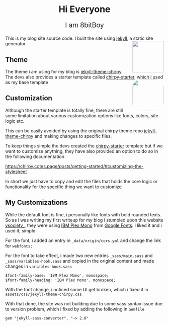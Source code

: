 <h1 align="center"> Hi Everyone </h1>
<p align="center" style="font-size:1.5em"> I am 8bitBoy </p>

This is my blog site source code. I built the site using [jekyll](https://jekyllrb.com/), a static site generator.
<img align="right" width="100" src="https://jekyllrb.com/img/logo-2x.png" width=100px/>

## Theme

The theme i am using for my blog is [jekyll-theme-chirpy](https://github.com/cotes2020/jekyll-theme-chirpy).\
The devs also provides a starter template called [chirpy-starter](https://github.com/cotes2020/chirpy-starter), which i used as my base template 
<img align="right" width="100" src="https://chirpy-img.netlify.app/commons/avatar.jpg" style="border-radius: 25px;">

## Customization

Although the starter template is totally fine, there are still some limitation about various customization options like fonts, colors, site logic etc.

This can be easily avoided by using the original chirpy theme repo [jekyll-theme-chirpy](https://github.com/cotes2020/jekyll-theme-chirpy) and making changes to specific files.

To keep things simple the devs created the [chirpy-starter](https://github.com/cotes2020/chirpy-starter) template but if we want to customize anything, they have also provided an option to do so in the following documentation

https://chirpy.cotes.page/posts/getting-started/#customizing-the-stylesheet

In short we just have to copy and edit the files that holds the core logic or functionality for the specific thing we want to customize

## My Customizations

While the default font is fine, i personally like fonts with bold rounded texts. So as i was writing my first writeup for my blog i stumbled upon this website [vsociety_](https://www.vicarius.io/vsociety/), they were using [IBM Plex Mono](https://fonts.google.com/specimen/IBM+Plex+Mono) from [Google Fonts](https://fonts.google.com/). I liked it and i used it, simple

For the font, i added an entry in `_data/origin/cors.yml` and change the link for `webfonts:`

For the font to take effect, i made two new entries `_sass/main.sass` and `_sass/variables-hook.sass` and copied in the original content and made changes in `variables-hook.sass`

```css
$font-family-base: 'IBM Plex Mono', monospace;
$font-family-heading: 'IBM Plex Mono', monospace;
```

With the font change, i noticed some UI get broken, which i fixed it in `assets/css/jekyll-theme-chirpy.css`

With that done, the site was not building due to some sass syntax issue due to version problem, which i fixed by adding the following in `Gemfile`

`gem "jekyll-sass-converter", "~> 2.0"`

<!-- ## Other Source of Help

https://github.com/cotes2020/jekyll-theme-chirpy/discussions/1622\
https://github.com/cotes2020/jekyll-theme-chirpy/discussions/1212\
https://github.com/cotes2020/jekyll-theme-chirpy/discussions/1185#discussioncomment-6775249\
[jekyll-theme-chirpy Discussions](https://github.com/cotes2020/jekyll-theme-chirpy/discussions/categories/q-a?discussions_q=category%3AQ%26A+css) -->
